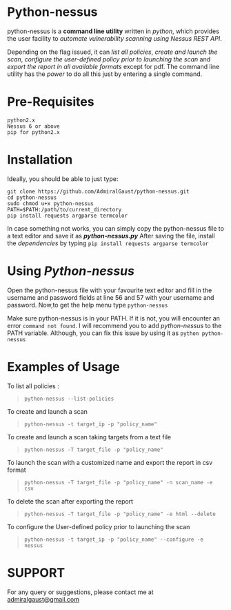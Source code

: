 # Python-nessus
python-nessus is a **command line utility** written in *python*, which provides the user facility to *automate vulnerability scanning using Nessus REST API*.

Depending on the flag issued, it can *list all policies*, *create and launch the scan*, *configure the user-defined policy prior to launching the scan* and *export the report in all available formats* except for pdf. The command line utility has the *power* to do all this just by entering a single command.

# Pre-Requisites
```
python2.x
Nessus 6 or above
pip for python2.x
```
# Installation
Ideally, you should be able to just type:
```
git clone https://github.com/AdmiralGaust/python-nessus.git
cd python-nessus
sudo chmod u+x python-nessus
PATH=$PATH:/path/to/current_directory
pip install requests argparse termcolor
```
In case something not works, you can simply copy the python-nessus file to a text editor and save it as **_python-nessus.py_**
After saving the file, install the *dependencies* by typing `pip install requests argparse termcolor`
# Using *Python-nessus*
Open the python-nessus file with your favourite text editor and fill in the username and password fields at line 56 and 57 with your username and password.
Now,to get the help menu type `python-nessus`

Make sure python-nessus is in your PATH. If it is not, you will encounter an error `command not found`.
I will recommend you to add _python-nessus_ to the PATH variable. Although, you can fix this issue by using it as `python python-nessus`
# Examples of Usage
To list all policies :

>`python-nessus --list-policies`

To create and launch a scan

>`python-nessus -t target_ip -p "policy_name"`

To create and launch a scan taking targets from a text file

>`python-nessus -T target_file -p "policy_name"`

To launch the scan with a customized name and export the report in csv format

>`python-nessus -T target_file -p "policy_name" -n scan_name -e csv`

To delete the scan after exporting the report

>`python-nessus -T target_file -p "policy_name" -e html --delete`

To configure the User-defined policy prior to launching the scan

>`python-nessus -t target_ip -p "policy_name" --configure -e nessus`
# SUPPORT
For any query or suggestions, please contact me at admiralgaust@gmail.com
